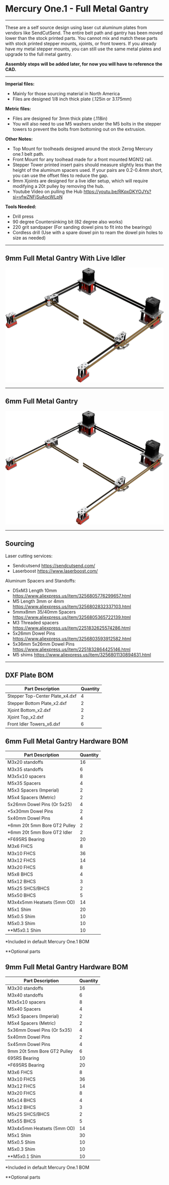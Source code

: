 # Mercury One.1 - Full Metal Gantry

___

 These are a self source design using laser cut aluminum plates from vendors like SendCutSend. The entire belt path and gantry has been moved lower than the stock printed parts. You cannot mix and match these parts with stock printed stepper mounts, xjoints, or front towers. If you already have my metal stepper mounts, you can still use the same metal plates and upgrade to the full metal gantry.

**Assembly steps will be added later, for now you will have to reference the CAD.**
___

**Imperial files:**

- Mainly for those sourcing material in North America
- Files are designed 1/8 inch thick plate (.125in or 3.175mm)

**Metric files:**

- Files are designed for 3mm thick plate (.118in)
- You will also need to use M5 washers under the M5 bolts in the stepper towers to prevent the bolts from bottoming out on the extrusion.

**Other Notes:**

- Top Mount for toolheads designed around the stock Zerog Mercury one.1 belt path.
- Front Mount for any toolhead made for a front mounted MGN12 rail.
- Stepper Tower printed insert pairs should measure slightly less than the height of the aluminum spacers used. If your pairs are 0.2-0.4mm short, you can use the offset files to reduce the gap.
- 9mm Xjoints are designed for a live idler setup, which will require modifying a 20t pulley by removing the hub.
- Youtube Video on pulling the Hub <https://youtu.be/RKpxDKYOJYs?si=vfwZNFjSuAocWLpN>

**Tools Needed:**

- Drill press
- 90 degree Countersinking bit (82 degree also works)
- 220 grit sandpaper (For sanding dowel pins to fit into the bearings)
- Cordless drill (Use with a spare dowel pin to ream the dowel pin holes to size as needed)

___

## 9mm Full Metal Gantry With Live Idler

 ![Metal Stepper Towers](Images/M1_MG_5_pro_9mm_Front_Mount_Imperial.png)

___

## 6mm Full Metal Gantry

  ![Metal Stepper Towers](Images/Mercury_Metal_Gantry__5_pro_Top_Mount_6mm_11_Gauge.png)

___

## Sourcing

Laser cutting services:

- Sendcutsend <https://sendcutsend.com/>
- Laserboost <https://www.laserboost.com/>

Aluminum Spacers and Standoffs:

- D5xM3 Length 10mm <https://www.aliexpress.us/item/3256805776299657.html>
- M5 Length 3mm or 4mm <https://www.aliexpress.us/item/3256802832337103.html>
- 5mmx8mm 35/40mm Spacers <https://www.aliexpress.us/item/3256805365722139.html>
- M3 Threaded spacers <https://www.aliexpress.us/item/2251832625574286.html>
- 5x26mm Dowel Pins <https://www.aliexpress.us/item/3256803593912582.html>
- 5x36mm 5x26mm Dowel Pins <https://www.aliexpress.us/item/2251832864425146.html>
- M5 shims <https://www.aliexpress.us/item/3256801130894631.html>

___


## DXF Plate BOM

| Part Description                       | Quantity |
|----------------------------------------|----------|
| Stepper Top-Center Plate_x4.dxf        | 4        |
| Stepper Bottom Plate_x2.dxf            | 2        |
| Xjoint Bottom_x2.dxf                   | 2        |
| Xjoint Top_x2.dxf                      | 2        |
| Front Idler Towers_x6.dxf              | 6        |

## 6mm Full Metal Gantry Hardware BOM

| Part Description               | Quantity |
|--------------------------------|----------|
| M3x20 standoffs                | 16       |
| M3x35 standoffs                | 6        |
| M3x5x10 spacers                | 8        |
| M5x35 Spacers                  | 4        |
| M5x3 Spacers (Imperial)        | 2        |
| M5x4 Spacers (Metric)          | 2        |
| 5x26mm Dowel Pins (Or 5x25)    | 4        |
| *5x30mm Dowel Pins             | 2        |
| 5x40mm Dowel Pins              | 4        |
| *6mm 20t 5mm Bore GT2 Pulley   | 2        |
| *6mm 20t 5mm Bore GT2 Idler    | 2        |
| *F695RS Bearing                | 20       |
| M3x6 FHCS                      | 8        |
| M3x10 FHCS                     | 36       |
| M3x12 FHCS                     | 14       |
| M3x20 FHCS                     | 8        |
| M5x8 BHCS                      | 4        |
| M5x12 BHCS                     | 3        |
| M5x25 SHCS/BHCS                | 2        |
| M5x50 BHCS                     | 5        |
| M3x4x5mm Heatsets (5mm OD)     | 14       |
| M5x1 Shim                      | 20       |
| M5x0.5 Shim                    | 10       |
| M5x0.3 Shim                    | 10       |
| **M5x0.1 Shim                  | 10       |

*Included in default Mercury One.1 BOM

**Optional parts

## 9mm Full Metal Gantry Hardware BOM

| Part Description               | Quantity |
|--------------------------------|----------|
| M3x30 standoffs                | 16       |
| M3x40 standoffs                | 6        |
| M3x5x10 spacers                | 8        |
| M5x40 Spacers                  | 4        |
| M5x3 Spacers (Imperial)        | 2        |
| M5x4 Spacers (Metric)          | 2        |
| 5x36mm Dowel Pins (Or 5x35)    | 4        |
| 5x40mm Dowel Pins              | 2        |
| 5x45mm Dowel Pins              | 4        |
| 9mm 20t 5mm Bore GT2 Pulley    | 6        |
| 695RS Bearing                  | 10       |
| *F695RS Bearing                | 20       |
| M3x6 FHCS                      | 8        |
| M3x10 FHCS                     | 36       |
| M3x12 FHCS                     | 14       |
| M3x20 FHCS                     | 8        |
| M5x14 BHCS                     | 4        |
| M5x12 BHCS                     | 3        |
| M5x25 SHCS/BHCS                | 2        |
| M5x55 BHCS                     | 5        |
| M3x4x5mm Heatsets (5mm OD)     | 14       |
| M5x1 Shim                      | 30       |
| M5x0.5 Shim                    | 10       |
| M5x0.3 Shim                    | 10       |
| **M5x0.1 Shim                  | 10       |

*Included in default Mercury One.1 BOM

**Optional parts
